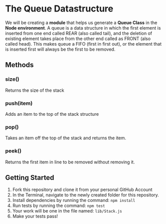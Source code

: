 # The Queue Datastructure

We will be creating a **module** that helps us generate a **Queue Class** in the **Node environment**. A queue is a data structure in which the first element is inserted from one end called REAR (also called tail), and the deletion of existing element takes place from the other end called as FRONT (also called head).  This makes queue a FIFO (first in first out), or the element that is inserted first will always be the first to be removed.

## Methods

### size()
Returns the size of the stack

### push(item)
Adds an item to the top of the stack structure

### pop()
Takes an item off the top of the stack and returns the item.

### peek()
Returns the first item in line to be removed without removing it.

## Getting Started
1. Fork this repository and clone it from your personal GitHub Account
1. In the Terminal, navigate to the newly created folder for this repository.
1. Install dependencies by running the command: `npm install`
1. Run tests by running the command: `npm test`
1. Your work will be one in the file named: `lib/Stack.js`
1. Make your tests pass!